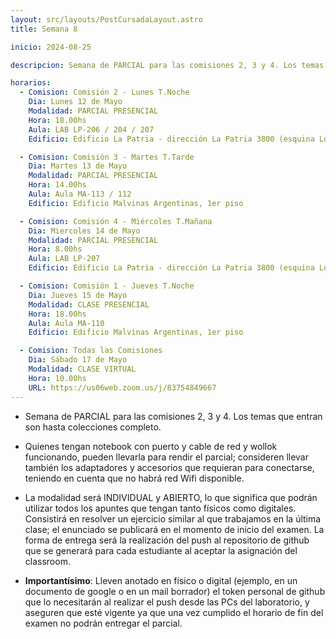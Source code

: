 ```yaml
---
layout: src/layouts/PostCursadaLayout.astro
title: Semana 8

inicio: 2024-08-25

descripcion: Semana de PARCIAL para las comisiones 2, 3 y 4. Los temas que entran son hasta colecciones completo.

horarios:
  - Comision: Comisión 2 - Lunes T.Noche
    Dia: Lunes 12 de Mayo
    Modalidad: PARCIAL PRESENCIAL
    Hora: 18.00hs
    Aula: LAB LP-206 / 204 / 207
    Edificio: Edificio La Patria - dirección La Patria 3800 (esquina Los Toldos)

  - Comision: Comisión 3 - Martes T.Tarde
    Dia: Martes 13 de Mayo
    Modalidad: PARCIAL PRESENCIAL
    Hora: 14.00hs
    Aula: Aula MA-113 / 112
    Edificio: Edificio Malvinas Argentinas, 1er piso

  - Comision: Comisión 4 - Miércoles T.Mañana
    Dia: Miercoles 14 de Mayo
    Modalidad: PARCIAL PRESENCIAL
    Hora: 8.00hs
    Aula: LAB LP-207
    Edificio: Edificio La Patria - dirección La Patria 3800 (esquina Los Toldos)

  - Comision: Comisión 1 - Jueves T.Noche
    Dia: Jueves 15 de Mayo
    Modalidad: CLASE PRESENCIAL
    Hora: 18.00hs
    Aula: Aula MA-110
    Edificio: Edificio Malvinas Argentinas, 1er piso

  - Comision: Todas las Comisiones
    Dia: Sábado 17 de Mayo
    Modalidad: CLASE VIRTUAL
    Hora: 10.00hs
    URL: https://us06web.zoom.us/j/83754849667
---
```


- Semana de PARCIAL para las comisiones 2, 3 y 4. Los temas que entran son hasta colecciones completo.

- Quienes tengan notebook con puerto y cable de red y wollok funcionando, pueden llevarla para rendir el parcial; consideren llevar también los adaptadores y accesorios que requieran para conectarse, teniendo en cuenta que no habrá red Wifi disponible.

- La modalidad será INDIVIDUAL y ABIERTO, lo que significa que podrán utilizar todos los apuntes que tengan tanto físicos como digitales. Consistirá en resolver un ejercicio similar al que trabajamos en la última clase; el enunciado se publicará en el momento de inicio del examen. La forma de entrega será la realización del push al repositorio de github que se generará para cada estudiante al aceptar la asignación del classroom.

- **Importantísimo**: Lleven anotado en físico o digital (ejemplo, en un documento de google o en un mail borrador) el token personal de github que lo necesitarán al realizar el push desde las PCs del laboratorio, y aseguren que esté vigente ya que una vez cumplido el horario de fin del examen no podrán entregar el parcial.
